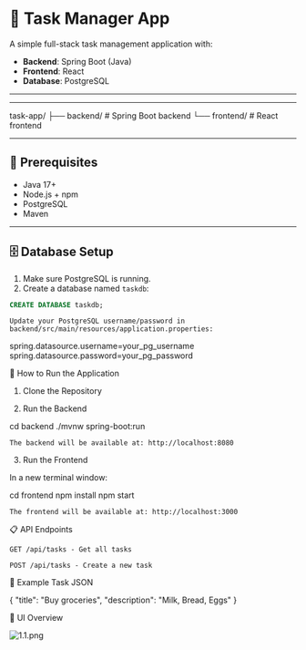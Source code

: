 # 📝 Task Manager App

A simple full-stack task management application with:

- **Backend**: Spring Boot (Java)
- **Frontend**: React
- **Database**: PostgreSQL

---


---

task-app/ ├── backend/ # Spring Boot backend └── frontend/ # React frontend


---

## 🔧 Prerequisites

- Java 17+
- Node.js + npm
- PostgreSQL
- Maven

---

## 🗄️ Database Setup

1. Make sure PostgreSQL is running.
2. Create a database named `taskdb`:

```sql
CREATE DATABASE taskdb;
```
    Update your PostgreSQL username/password in backend/src/main/resources/application.properties:

spring.datasource.username=your_pg_username
spring.datasource.password=your_pg_password

🚀 How to Run the Application
1. Clone the Repository


2. Run the Backend

cd backend
./mvnw spring-boot:run

    The backend will be available at: http://localhost:8080

3. Run the Frontend

In a new terminal window:

cd frontend
npm install
npm start

    The frontend will be available at: http://localhost:3000

📋 API Endpoints

    GET /api/tasks - Get all tasks

    POST /api/tasks - Create a new task

🧪 Example Task JSON

{
  "title": "Buy groceries",
  "description": "Milk, Bread, Eggs"
}

📸 UI Overview

![1.1.png](..%2F..%2F..%2FPictures%2F1.1.png)